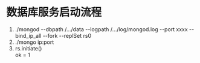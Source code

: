 # 数据库服务启动流程
1. ./mongod --dbpath /.../data --logpath /.../log/mongod.log --port xxxx --bind_ip_all --fork --replSet rs0
2. ./mongo ip:port
3. rs.initiate()    
    ok = 1